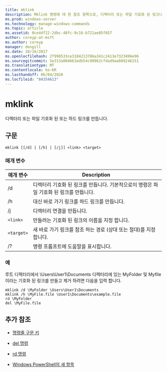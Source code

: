 ```yaml
---
title: mklink
description: Mklink 명령에 대 한 참조 항목으로, 디렉터리 또는 파일 기호화 된 링크나 하드 링크를 만듭니다.
ms.prod: windows-server
ms.technology: manage-windows-commands
ms.topic: article
ms.assetid: 0ce4df22-2dbc-48fc-9c16-b721ae85f857
author: coreyp-at-msft
ms.author: coreyp
manager: dongill
ms.date: 10/16/2017
ms.openlocfilehash: 2f998533ce3184213786a341c2413e7323496e96
ms.sourcegitcommit: 5e313a004663adb54c90962cfdad9ae889246151
ms.translationtype: MT
ms.contentlocale: ko-KR
ms.lasthandoff: 06/04/2020
ms.locfileid: "84354613"
---
```

# <a name="mklink"></a>mklink

디렉터리 또는 파일 기호화 된 또는 하드 링크를 만듭니다.

## <a name="syntax"></a>구문

```
mklink [[/d] | [/h] | [/j]] <link> <target>
```

### <a name="parameters"></a>매개 변수

| 매개 변수 | Description |
| --------- | ----------- |
| /d | 디렉터리 기호화 된 링크를 만듭니다. 기본적으로이 명령은 파일 기호화 된 링크를 만듭니다. |
| /h | 대신 바로 가기 링크를 하드 링크를 만듭니다. |
| /j | 디렉터리 연결을 만듭니다. |
| `<link>` | 만들려는 기호화 된 링크의 이름을 지정 합니다. |
| `<target>` | 새 바로 가기 링크를 참조 하는 경로 (상대 또는 절대)를 지정 합니다. |
| /? | 명령 프롬프트에 도움말을 표시합니다. |

### <a name="examples"></a>예

루트 디렉터리에서 \Users\User1\Documents 디렉터리에 있는 MyFolder 및 Myfile 이라는 기호화 된 링크를 만들고 제거 하려면 다음을 입력 합니다.

```
mklink /d \MyFolder \Users\User1\Documents
mklink /h \MyFile.file \User1\Documents\example.file
rd \MyFolder
del \MyFile.file
```

## <a name="additional-references"></a>추가 참조

- [명령줄 구문 키](command-line-syntax-key.md)

- [del 명령](del.md)

- [rd 명령](rd.md)

- [Windows PowerShell의 새 항목](https://docs.microsoft.com/powershell/module/microsoft.powershell.management/new-item?view=powershell-6)
